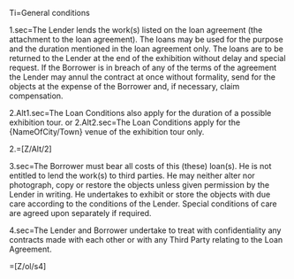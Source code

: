 Ti=General conditions

1.sec=The Lender lends the work(s) listed on the loan agreement (the attachment to the loan agreement). The loans may be used for the purpose and the duration mentioned in the loan agreement only. The loans are to be returned to the Lender at the end of the exhibition without delay and special request. If the Borrower is in breach of any of the terms of the agreement the Lender may annul the contract at once without formality, send for the objects at the expense of the Borrower and, if necessary, claim compensation.

2.Alt1.sec=The Loan Conditions also apply for the duration of a possible exhibition tour.
	or
2.Alt2.sec=The Loan Conditions apply for the {NameOfCity/Town} venue of the exhibition tour only. 

2.=[Z/Alt/2]

3.sec=The Borrower must bear all costs of this (these) loan(s). He is not entitled to lend the work(s) to third parties. He may neither alter nor photograph, copy or restore the objects unless given permission by the Lender in writing. He undertakes to exhibit or store the objects with due care according to the conditions of the Lender. Special conditions of care are agreed upon separately if required.

4.sec=The Lender and Borrower undertake to treat with confidentiality any contracts made with each other or with any Third Party relating to the Loan Agreement.

=[Z/ol/s4]

